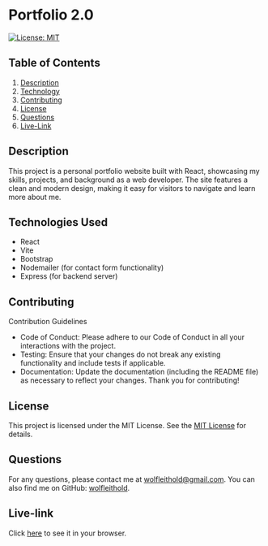 # Portfolio 2.0

[![License: MIT](https://img.shields.io/badge/License-MIT-yellow.svg)](https://opensource.org/licenses/MIT)

## Table of Contents

1. [Description](#description)
2. [Technology](#technologies-used)
3. [Contributing](#contributing)
4. [License](#license)
5. [Questions](#questions)
6. [Live-Link](#live-link)

## Description

This project is a personal portfolio website built with React, showcasing my skills, projects, and background as a web developer. The site features a clean and modern design, making it easy for visitors to navigate and learn more about me.

## Technologies Used

- React
- Vite
- Bootstrap
- Nodemailer (for contact form functionality)
- Express (for backend server)

## Contributing

Contribution Guidelines

- Code of Conduct: Please adhere to our Code of Conduct in all your interactions with the project.
- Testing: Ensure that your changes do not break any existing functionality and include tests if applicable.
- Documentation: Update the documentation (including the README file) as necessary to reflect your changes.
  Thank you for contributing!

## License

This project is licensed under the MIT License. See the [MIT License](https://opensource.org/licenses/MIT) for details.

## Questions

For any questions, please contact me at [wolfleithold@gmail.com](mailto:wolfleithold@gmail.com).
You can also find me on GitHub: [wolfleithold](https://github.com/wolfleithold).

## Live-link

Click [here](https://drive.google.com/file/d/1DTzHOHeqOgn2_MGzL5On7fc4H8DPRvpV/view) to see it in your browser.
